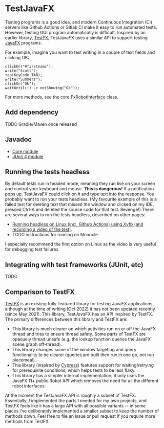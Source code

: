 TestJavaFX
===

Testing programs is a good idea, and modern Continuous Integration (CI) servers like Github Actions or Gitlab CI make it easy to run automated tests.  However, testing GUI program automatically is difficult.  Inspired by an earlier library, <a href="https://github.com/TestFX/TestFX">TestFX</a>, TestJavaFX uses a similar API to support testing <a href="https://openjfx.io/">JavaFX</a> programs.

For example, imagine you want to test writing in a couple of text fields and clicking OK:

    clickOn("#firstname");
    write("Scott");
    tap(KeyCode.TAB);
    write("Summers");
    clickOn("Ok");
    waitUntil(() -> notShowing("Ok"));

For more methods, see the core <a href="/latest-testjavafx-core/org.testjavafx.core/org/testjavafx/FxRobotInterface.html">FxRobotInterface</a> class.

Add dependency
---

TODO Gradle/Maven once released

Javadoc
---

 * <a href="/latest-testjavafx-core/">Core module</a>
 * <a href="/latest-testjavafx-junit4/">JUnit 4 module</a>

Running the tests headless
---
By default tests run in headed mode, meaning they run live on your screen and control your keyboard and mouse.  **This is dangerous!**  If a notification pops up, TestJavaFX could click on it and type text into the response.  You probably want to run your tests headless.  (My favourite example of this is a failed test for deleting text that missed the window and clicked on my IDE, pressed Ctrl-A and deleted the source code for that test.  Revenge!)
There are several ways to run the tests headless, described on other pages:

 - <a href="{% link running-with-xvfb.md %}">Running headless on Linux (incl. Github Actions) using Xvfb (and recording a video of the test)</a>.
 - TODO instructions for running on Monocle

I especially recommend the first option on Linux as the video is very useful for debugging test failures.

Integrating with test frameworks (JUnit, etc)
---

TODO

Comparison to TestFX
---

<a href="https://github.com/TestFX/TestFX">TestFX</a> is an existing fully-featured library for testing JavaFX applications,
although at the time of writing (Oct 2022) it has not been updated recently
(since May 2021).  This library, Test*Java*FX has an API inspired by TestFX.  The primary
differences between this library and TestFX are:

* This library is much clearer on which activities run on or off the JavaFX
  thread and tries to ensure thread safety.  Some parts of TestFX are opaquely thread unsafe (e.g. the lookup function queries the JavaFX scene graph off-thread).
* This library changes some of the window targeting and query functionality to be
  clearer (queries are built then run in one go, not run piecemeal).
* This library (inspired by <a href="https://www.cypress.io/">Cypress</a>) features support for waiting/retrying for prerequisite conditions,
  which helps tests to be less flaky.
* This library has a simpler internal implementation; it only uses the JavaFX 11+ public Robot API
  which removes the need for all the different robot interfaces.

At the moment the TestJavaFX API is roughly a subset of TestFX.  Essentially, I implemented the parts I needed for my own projects, and TestFX feels like it has a large API with all possible variants -- in some places I've deliberately implemented a smaller subset to keep the number of methods down.  Feel free to file an issue or pull request if you require more methods from TestFX.
